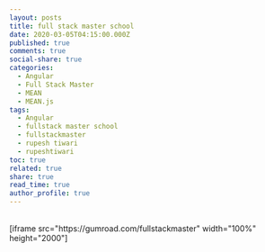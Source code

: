 ```yaml
---
layout: posts
title: full stack master school
date: 2020-03-05T04:15:00.000Z
published: true
comments: true
social-share: true
categories:
  - Angular
  - Full Stack Master
  - MEAN
  - MEAN.js
tags:
  - Angular
  - fullstack master school
  - fullstackmaster
  - rupesh tiwari
  - rupeshtiwari
toc: true
related: true
share: true
read_time: true
author_profile: true
---
```


<p><!-- wp:shortcode --><br />
[iframe src="https://gumroad.com/fullstackmaster" width="100%" height="2000"]<br />
<!-- /wp:shortcode --></p>
